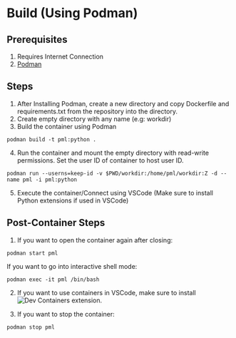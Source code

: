 # Build (Using Podman)
## Prerequisites
1. Requires Internet Connection
2. [Podman](https://podman.io)

## Steps
1. After Installing Podman, create a new directory and copy Dockerfile and requirements.txt from the repository into the directory.
2. Create empty directory with any name (e.g: workdir)
3. Build the container using Podman
```
podman build -t pml:python .
```

4. Run the container and mount the empty directory with read-write permissions. Set the user ID of container to host user ID.
```
podman run --userns=keep-id -v $PWD/workdir:/home/pml/workdir:Z -d --name pml -i pml:python
```

5. Execute the container/Connect using VSCode (Make sure to install Python extensions if used in VSCode)

## Post-Container Steps
1. If you want to open the container again after closing:
```
podman start pml
```

If you want to go into interactive shell mode:
```
podman exec -it pml /bin/bash
```

2. If you want to use containers in VSCode, make sure to install ![Dev Containers](https://marketplace.visualstudio.com/items?itemName=ms-vscode-remote.remote-containers) extension.

3. If you want to stop the container:
```
podman stop pml
```
